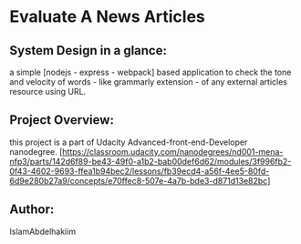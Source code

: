 # Evaluate A News Articles

## System Design in a glance:

a simple [nodejs - express - webpack] based application to check the tone and velocity of words - like grammarly extension - of any external articles resource using URL.

## Project Overview:

this project is a part of Udacity Advanced-front-end-Developer nanodegree.
[https://classroom.udacity.com/nanodegrees/nd001-mena-nfp3/parts/142d6f89-be43-49f0-a1b2-bab00def6d62/modules/3f996fb2-0f43-4602-9693-ffea1b94bec2/lessons/fb39ecd4-a56f-4ee5-80fd-6d9e280b27a9/concepts/e70ffec8-507e-4a7b-bde3-d871d13e82bc]

## Author:

IslamAbdelhakiim
